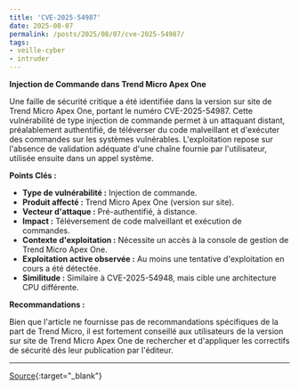 ```yaml
---
title: 'CVE-2025-54987'
date: 2025-08-07
permalink: /posts/2025/08/07/cve-2025-54987/
tags:
- veille-cyber
- intruder
---
```

**Injection de Commande dans Trend Micro Apex One**

Une faille de sécurité critique a été identifiée dans la version sur site de Trend Micro Apex One, portant le numéro CVE-2025-54987. Cette vulnérabilité de type injection de commande permet à un attaquant distant, préalablement authentifié, de téléverser du code malveillant et d'exécuter des commandes sur les systèmes vulnérables. L'exploitation repose sur l'absence de validation adéquate d'une chaîne fournie par l'utilisateur, utilisée ensuite dans un appel système.

**Points Clés :**

*   **Type de vulnérabilité :** Injection de commande.
*   **Produit affecté :** Trend Micro Apex One (version sur site).
*   **Vecteur d'attaque :** Pré-authentifié, à distance.
*   **Impact :** Téléversement de code malveillant et exécution de commandes.
*   **Contexte d'exploitation :** Nécessite un accès à la console de gestion de Trend Micro Apex One.
*   **Exploitation active observée :** Au moins une tentative d'exploitation en cours a été détectée.
*   **Similitude :** Similaire à CVE-2025-54948, mais cible une architecture CPU différente.

**Recommandations :**

Bien que l'article ne fournisse pas de recommandations spécifiques de la part de Trend Micro, il est fortement conseillé aux utilisateurs de la version sur site de Trend Micro Apex One de rechercher et d'appliquer les correctifs de sécurité dès leur publication par l'éditeur.

---
[Source](https://cvemon.intruder.io/cves/CVE-2025-54987){:target="_blank"}
